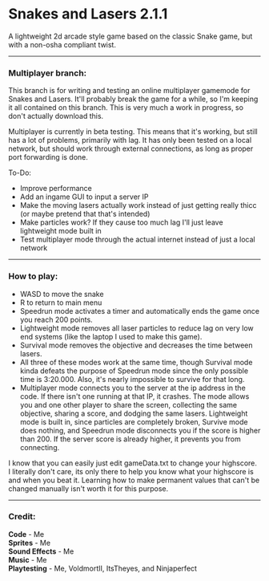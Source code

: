# Snakes and Lasers 2.1.1
A lightweight 2d arcade style game based on the classic Snake game, but with a non-osha compliant twist.

---

### Multiplayer branch:
This branch is for writing and testing an online multiplayer gamemode for Snakes and Lasers. It'll probably break the game for a while, so I'm keeping it all contained on this branch. This is very much a work in progress, so don't actually download this.

Multiplayer is currently in beta testing. This means that it's working, but still has a lot of problems, primarily with lag. It has only been tested on a local network, but should work through external connections, as long as proper port forwarding is done.

To-Do:
 - Improve performance
 - Add an ingame GUI to input a server IP
 - Make the moving lasers actually work instead of just getting really thicc (or maybe pretend that that's intended)
 - Make particles work? If they cause too much lag I'll just leave lightweight mode built in
 - Test multiplayer mode through the actual internet instead of just a local network

---

### How to play:   
 - WASD to move the snake   
 - R to return to main menu   
 - Speedrun mode activates a timer and automatically ends the game once you reach 200 points.   
 - Lightweight mode removes all laser particles to reduce lag on very low end systems (like the laptop I used to make this game).   
 - Survival mode removes the objective and decreases the time between lasers.   
 - All three of these modes work at the same time, though Survival mode kinda defeats the purpose of Speedrun mode since the only possible time is 3:20.000. Also, it's nearly impossible to survive for that long.   
 - Multiplayer mode connects you to the server at the ip address in the code. If there isn't one running at that IP, it crashes. The mode allows you and one other player to share the screen, collecting the same objective, sharing a score, and dodging the same lasers. Lightweight mode is built in, since particles are completely broken, Survive mode does nothing, and Speedrun mode disconnects you if the score is higher than 200. If the server score is already higher, it prevents you from connecting.

I know that you can easily just edit gameData.txt to change your highscore. I literally don't care, its only
there to help you know what your highscore is and when you beat it. Learning how to make permanent values that can't be changed manually isn't worth it for this purpose.

---

### Credit:   
**Code** - Me   
**Sprites** - Me   
**Sound Effects** - Me   
**Music** - Me   
**Playtesting** - Me, VoldmortII, ItsTheyes, and Ninjaperfect   
